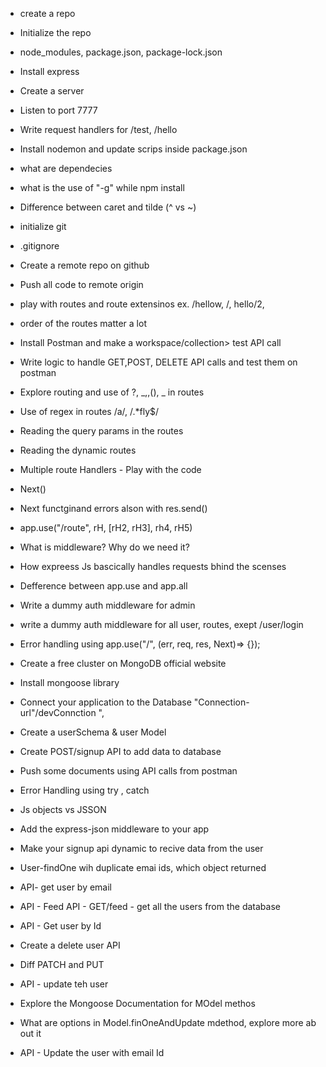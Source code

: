 - create a repo
- Initialize the repo
- node_modules, package.json, package-lock.json
- Install express
- Create a server
- Listen to port 7777
- Write request handlers for /test, /hello
- Install nodemon and update scrips inside package.json
- what are dependecies
- what is the use of "-g" while npm install
- Difference between caret and tilde (^ vs ~)

- initialize git
- .gitignore
- Create a remote repo on github
- Push all code to remote origin
- play with routes and route extensinos ex. /hellow, /, hello/2,
- order of the routes matter a lot
- Install Postman and make a workspace/collection> test API call
- Write logic to handle GET,POST, DELETE API calls and test them on postman
- Explore routing and use of ?, _,,(), _ in routes
- Use of regex in routes /a/, /.\*fly$/
- Reading the query params in the routes
- Reading the dynamic routes

- Multiple route Handlers - Play with the code
- Next()
- Next functginand errors alson with res.send()
- app.use("/route", rH, [rH2, rH3], rh4, rH5)
- What is middleware? Why do we need it?
- How expreess Js bascically handles requests bhind the scenses
- Defference between app.use and app.all
- Write a dummy auth middleware for admin
- write a dummy auth middleware for all user, routes, exept /user/login
- Error handling using app.use("/", (err, req, res, Next)=> {});

- Create a free cluster on MongoDB official website
- Install mongoose library
- Connect your application to the Database "Connection-url"/devConnction ",
- Create a userSchema & user Model
- Create POST/signup API to add data to database
- Push some documents using API calls from postman
- Error Handling using try , catch

- Js objects vs JSSON
- Add the express-json middleware to your app
- Make your signup api dynamic to recive data from the user
- User-findOne wih duplicate emai ids, which object returned
- API- get user by email
- API - Feed API - GET/feed - get all the users from the database
- API - Get user by Id
- Create a delete user API
- Diff PATCH and PUT
- API - update teh user
- Explore the Mongoose Documentation for MOdel methos
- What are options in Model.finOneAndUpdate mdethod, explore more ab out it
- API - Update the user with email Id
